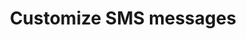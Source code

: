 ---
title: Customize SMS messages
excerpt: Learn how to customize the SMS messages sent to your users.
layout: Guides
sections:
 - before-you-begin
 - customize-default-sms
 - add-translation
 - next-steps
---
